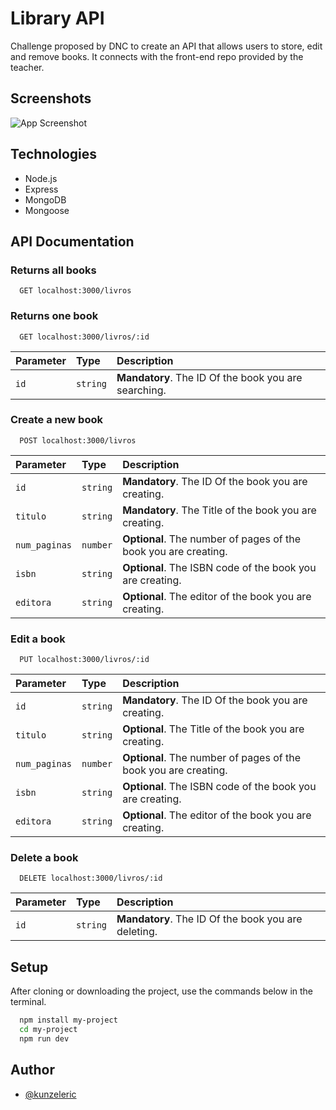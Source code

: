 
# Library API

Challenge proposed by DNC to create an API that allows users to store, edit and remove books. It connects with the front-end repo provided by the teacher.

## Screenshots

![App Screenshot](https://via.placeholder.com/468x300?text=App+Screenshot+Here)


## Technologies

- Node.js
- Express
- MongoDB
- Mongoose

## API Documentation

### Returns all books

```http
  GET localhost:3000/livros
```

### Returns one book

```http
  GET localhost:3000/livros/:id
```

| Parameter   | Type       | Description                                   |
| :---------- | :--------- | :------------------------------------------ |
| `id`      | `string` | **Mandatory**. The ID Of the book you are searching. |


### Create a new book

```http
  POST localhost:3000/livros
```

| Parameter   | Type       | Description                                   |
| :---------- | :--------- | :------------------------------------------ |
| `id`      | `string` | **Mandatory**. The ID Of the book you are creating. |
| `titulo`      | `string` | **Mandatory**. The Title of the book you are creating. |
| `num_paginas`      | `number` | **Optional**. The number of pages of the book you are creating. |
| `isbn`      | `string` | **Optional**. The ISBN code of the book you are creating. |
| `editora`      | `string` | **Optional**. The editor of the book you are creating. |

### Edit a book

```http
  PUT localhost:3000/livros/:id
```

| Parameter   | Type       | Description                                   |
| :---------- | :--------- | :------------------------------------------ |
| `id`      | `string` | **Mandatory**. The ID Of the book you are creating. |
| `titulo`      | `string` | **Optional**. The Title of the book you are creating. |
| `num_paginas`      | `number` | **Optional**. The number of pages of the book you are creating. |
| `isbn`      | `string` | **Optional**. The ISBN code of the book you are creating. |
| `editora`      | `string` | **Optional**. The editor of the book you are creating. |


### Delete a book

```http
  DELETE localhost:3000/livros/:id
```

| Parameter   | Type       | Description                                   |
| :---------- | :--------- | :------------------------------------------ |
| `id`      | `string` | **Mandatory**. The ID Of the book you are deleting. |




## Setup

After cloning or downloading the project, use the commands below in the terminal.

```bash
  npm install my-project
  cd my-project
  npm run dev
```
    
## Author

- [@kunzeleric](https://www.github.com/kunzeleric)

